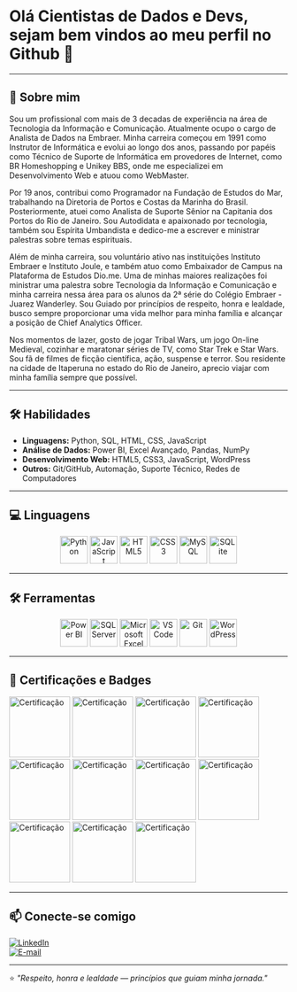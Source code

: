 # Olá Cientistas de Dados e Devs, sejam bem vindos ao meu perfil no Github 👋

---

## 🚀 Sobre mim
Sou um profissional com mais de 3 decadas de experiência na área de Tecnologia da Informação e Comunicação. Atualmente ocupo o cargo de Analista de Dados na Embraer. Minha carreira começou em 1991 como Instrutor de Informática e evolui ao longo dos anos, passando por papéis como Técnico de Suporte de Informática em provedores de Internet, como BR Homeshopping e Unikey BBS, onde me especializei em Desenvolvimento Web e atuou como WebMaster.

Por 19 anos, contribui como Programador na Fundação de Estudos do Mar, trabalhando na Diretoria de Portos e Costas da Marinha do Brasil. Posteriormente, atuei como Analista de Suporte Sênior na Capitania dos Portos do Rio de Janeiro. Sou Autodidata e apaixonado por tecnologia, também sou Espírita Umbandista e dedico-me a escrever e ministrar palestras sobre temas espirituais.

Além de minha carreira, sou voluntário ativo nas instituições Instituto Embraer e Instituto Joule, e também atuo como Embaixador de Campus na Plataforma de Estudos Dio.me. Uma de minhas maiores realizações foi ministrar uma palestra sobre Tecnologia da Informação e Comunicação e minha carreira nessa área para os alunos da 2ª série do Colégio Embraer - Juarez Wanderley. Sou Guiado por princípios de respeito, honra e lealdade, busco sempre proporcionar uma vida melhor para minha família e alcançar a posição de Chief Analytics Officer.

Nos momentos de lazer, gosto de jogar Tribal Wars, um jogo On-line Medieval, cozinhar e maratonar séries de TV, como Star Trek e Star Wars. Sou fã de filmes de ficção científica, ação, suspense e terror. Sou residente na cidade de Itaperuna no estado do Rio de Janeiro, aprecio viajar com minha família sempre que possível.

---

## 🛠️ Habilidades
- **Linguagens:** Python, SQL, HTML, CSS, JavaScript  
- **Análise de Dados:** Power BI, Excel Avançado, Pandas, NumPy  
- **Desenvolvimento Web:** HTML5, CSS3, JavaScript, WordPress  
- **Outros:** Git/GitHub, Automação, Suporte Técnico, Redes de Computadores  

---
## 💻 Linguagens
<p align="center">
  <img src="https://cdn.jsdelivr.net/gh/devicons/devicon/icons/python/python-original.svg" alt="Python" width="50" height="50"/>
  <img src="https://cdn.jsdelivr.net/gh/devicons/devicon/icons/javascript/javascript-original.svg" alt="JavaScript" width="50" height="50"/>
  <img src="https://cdn.jsdelivr.net/gh/devicons/devicon/icons/html5/html5-original.svg" alt="HTML5" width="50" height="50"/>
  <img src="https://cdn.jsdelivr.net/gh/devicons/devicon/icons/css3/css3-original.svg" alt="CSS3" width="50" height="50"/>
  <img src="https://cdn.jsdelivr.net/gh/devicons/devicon/icons/mysql/mysql-original.svg" alt="MySQL" width="50" height="50"/>
  <img src="https://cdn.jsdelivr.net/gh/devicons/devicon/icons/sqlite/sqlite-original.svg" alt="SQLite" width="50" height="50"/>
</p>

---

## 🛠️ Ferramentas
<p align="center">
  <img src="https://upload.wikimedia.org/wikipedia/commons/c/cf/New_Power_BI_Logo.svg" alt="Power BI" width="50" height="50"/>
  <img src="https://cdn.jsdelivr.net/gh/devicons/devicon/icons/microsoftsqlserver/microsoftsqlserver-plain.svg" alt="SQL Server" width="50" height="50"/>
  <img src="https://upload.wikimedia.org/wikipedia/commons/7/73/Microsoft_Excel_2013-2019_logo.svg" alt="Microsoft Excel" width="50" height="50"/>
  <img src="https://cdn.jsdelivr.net/gh/devicons/devicon/icons/vscode/vscode-original.svg" alt="VS Code" width="50" height="50"/>
  <img src="https://cdn.jsdelivr.net/gh/devicons/devicon/icons/git/git-original.svg" alt="Git" width="50" height="50"/>
  <img src="https://cdn.jsdelivr.net/gh/devicons/devicon/icons/wordpress/wordpress-plain.svg" alt="WordPress" width="50" height="50"/>
</p>

---

## 🏅 Certificações e Badges

[<img src="https://images.credly.com/size/110x110/images/0a00ff19-2af2-452c-b855-a00f24e577dd/image.png" alt="Certificação" width="110"/>](https://www.credly.com/badges/746ba0ea-e96f-4c5e-85b3-6a619e94f332/public_url)
[<img src="https://images.credly.com/size/110x110/images/70d71df5-f3dc-4380-9b9d-f22513a70417/CCNAITN__1_.png" alt="Certificação" width="110"/>](https://www.credly.com/badges/73e4b495-a6c8-41e9-99e1-2a1e588582b5/public_url)
[<img src="https://images.credly.com/size/110x110/images/054913b2-e271-49a2-a1a4-9bf1c1f9a404/CyberEssentials.png" alt="Certificação" width="110"/>](https://www.credly.com/badges/64d2c561-6ac0-4930-be3a-0ec1321f10e2/public_url)
[<img src="https://learn.microsoft.com/media/learn/certification/course.svg" alt="Certificação" width="110"/>](https://learn.microsoft.com/pt-br/users/wanderson-santos/achievements/vlqu2mw4)
[<img src="https://learn.microsoft.com/training/achievements/get-started-with-microsoft-365-copilot.svg" alt="Certificação" width="110"/>](https://learn.microsoft.com/pt-br/users/wanderson-santos/achievements/urbrdus3)
[<img src="https://learn.microsoft.com/training/achievements/overview-data-analysis-power-bi.svg" alt="Certificação" width="110"/>](https://learn.microsoft.com/pt-br/users/wanderson-santos/achievements/3ywf3lsh)
[<img src="https://learn.microsoft.com/training/achievements/get-transform-data-power-bi.svg" alt="Certificação" width="110"/>](https://learn.microsoft.com/pt-br/users/wanderson-santos/achievements/d6phl9bj)
[<img src="https://learn.microsoft.com/training/achievements/data-preparation-in-power-bi.svg" alt="Certificação" width="110"/>](https://learn.microsoft.com/pt-br/users/wanderson-santos/achievements/klqus6pb)
[<img src="https://learn.microsoft.com/training/achievements/get-data.svg" alt="Certificação" width="110"/>](https://learn.microsoft.com/pt-br/users/wanderson-santos/achievements/vba54j7m)
[<img src="https://learn.microsoft.com/training/achievements/data-analytics-and-microsoft.svg" alt="Certificação" width="110"/>](https://learn.microsoft.com/pt-br/users/wanderson-santos/achievements/ae2maw37)
[<img src="https://learn.microsoft.com/training/achievements/get-started-power-bi.svg" alt="Certificação" width="110"/>](https://learn.microsoft.com/pt-br/users/wanderson-santos/achievements/y7ajtf2r)

---

## 📫 Conecte-se comigo
[![LinkedIn](https://img.shields.io/badge/LinkedIn-WSantosRJ-blue?style=for-the-badge&logo=linkedin)](https://www.linkedin.com/in/wanderson-santos-rj/)  
[![E-mail](https://img.shields.io/badge/Email-wsantos.rj@outlook.com-red?style=for-the-badge&logo=gmail)](mailto:wsantos.rj@outlook.com)

---

⭐ *"Respeito, honra e lealdade — princípios que guiam minha jornada."*
